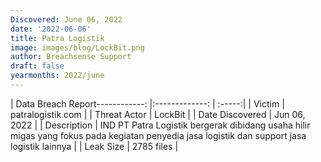 ```yaml
---
Discovered: June 06, 2022
date: '2022-06-06'
title: Patra Logistik
image: images/blog/LockBit.png
author: Breachsense Support
draft: false
yearmonths: 2022/june
---
```


| Data Breach Report------------:   |:-------------:    | :-----:|
| Victim    | patralogistik.com      | 
| Threat Actor    | LockBit      | 
| Date Discovered    | Jun 06, 2022      | 
| Description    | IND PT Patra Logistik bergerak dibidang usaha hilir migas yang fokus pada kegiatan penyedia jasa logistik dan support jasa logistik lainnya      | 
| Leak Size    | 2785 files      | 

